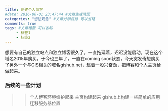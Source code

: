 ```yaml
---
title: 创建个人博客
#date: 2016-06-01 23:47:44 #文章生成時間
categories: "想法观念" #文章分類目錄 可以省略
comments: true
tags: #文章標籤 可以省略
     - 标签1
     - 标签2
---
```


想要有自己的独立站点和独立博客很久了，一直拖延着，迟迟没能启动。现在这个域名2015年购买，于今也三年了，一直在coming soon状态，今天突发奇想购买了另外一个与GIS相关的域名gishub.net，趁着一股兴奋劲，把博客和个人主页给做起来。

### 后续的一些计划
>> 个人博客环境维护起来
>> 主页构建起来
>> gishub上构建一些简单的应用
>> 迁移服务器位置
